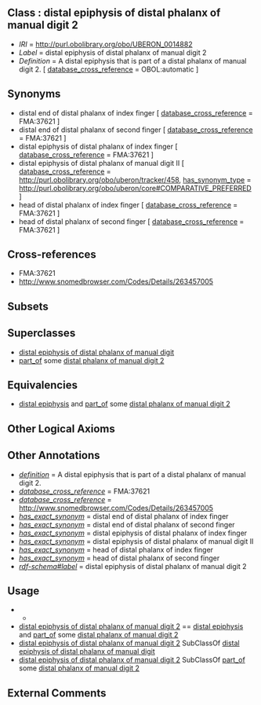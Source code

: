 
## Class : distal epiphysis of distal phalanx of manual digit 2

 * *IRI* = http://purl.obolibrary.org/obo/UBERON_0014882
 * *Label* = distal epiphysis of distal phalanx of manual digit 2
 * *Definition* = A distal epiphysis that is part of a distal phalanx of manual digit 2. [ [database_cross_reference](../../ef/oboInOwl#hasDbXref.md) = OBOL:automatic ]

## Synonyms

 * distal end of distal phalanx of index finger [ [database_cross_reference](../../ef/oboInOwl#hasDbXref.md) = FMA:37621 ]
 * distal end of distal phalanx of second finger [ [database_cross_reference](../../ef/oboInOwl#hasDbXref.md) = FMA:37621 ]
 * distal epiphysis of distal phalanx of index finger [ [database_cross_reference](../../ef/oboInOwl#hasDbXref.md) = FMA:37621 ]
 * distal epiphysis of distal phalanx of manual digit II [ [database_cross_reference](../../ef/oboInOwl#hasDbXref.md) = http://purl.obolibrary.org/obo/uberon/tracker/458, [has_synonym_type](../../pe/oboInOwl#hasSynonymType.md) = http://purl.obolibrary.org/obo/uberon/core#COMPARATIVE_PREFERRED ]
 * head of distal phalanx of index finger [ [database_cross_reference](../../ef/oboInOwl#hasDbXref.md) = FMA:37621 ]
 * head of distal phalanx of second finger [ [database_cross_reference](../../ef/oboInOwl#hasDbXref.md) = FMA:37621 ]

## Cross-references

 * FMA:37621
 * http://www.snomedbrowser.com/Codes/Details/263457005

## Subsets


## Superclasses

 * [distal epiphysis of distal phalanx of manual digit](../../UBERON/86/UBERON_0014886.md)
 * [part_of](../../BFO/50/BFO_0000050.md) some [distal phalanx of manual digit 2](../../UBERON/11/UBERON_0004311.md)

## Equivalencies

 * [distal epiphysis](../../UBERON/79/UBERON_0004379.md) and [part_of](../../BFO/50/BFO_0000050.md) some [distal phalanx of manual digit 2](../../UBERON/11/UBERON_0004311.md)

## Other Logical Axioms


## Other Annotations

 * *[definition](../../IAO/15/IAO_0000115.md)* = A distal epiphysis that is part of a distal phalanx of manual digit 2.
 * *[database_cross_reference](../../ef/oboInOwl#hasDbXref.md)* = FMA:37621
 * *[database_cross_reference](../../ef/oboInOwl#hasDbXref.md)* = http://www.snomedbrowser.com/Codes/Details/263457005
 * *[has_exact_synonym](../../ym/oboInOwl#hasExactSynonym.md)* = distal end of distal phalanx of index finger
 * *[has_exact_synonym](../../ym/oboInOwl#hasExactSynonym.md)* = distal end of distal phalanx of second finger
 * *[has_exact_synonym](../../ym/oboInOwl#hasExactSynonym.md)* = distal epiphysis of distal phalanx of index finger
 * *[has_exact_synonym](../../ym/oboInOwl#hasExactSynonym.md)* = distal epiphysis of distal phalanx of manual digit II
 * *[has_exact_synonym](../../ym/oboInOwl#hasExactSynonym.md)* = head of distal phalanx of index finger
 * *[has_exact_synonym](../../ym/oboInOwl#hasExactSynonym.md)* = head of distal phalanx of second finger
 * *[rdf-schema#label](../../el/rdf-schema#label.md)* = distal epiphysis of distal phalanx of manual digit 2

## Usage

 * -
 * [distal epiphysis of distal phalanx of manual digit 2](../../UBERON/82/UBERON_0014882.md) == [distal epiphysis](../../UBERON/79/UBERON_0004379.md) and [part_of](../../BFO/50/BFO_0000050.md) some [distal phalanx of manual digit 2](../../UBERON/11/UBERON_0004311.md)
 * [distal epiphysis of distal phalanx of manual digit 2](../../UBERON/82/UBERON_0014882.md) SubClassOf [distal epiphysis of distal phalanx of manual digit](../../UBERON/86/UBERON_0014886.md)
 * [distal epiphysis of distal phalanx of manual digit 2](../../UBERON/82/UBERON_0014882.md) SubClassOf [part_of](../../BFO/50/BFO_0000050.md) some [distal phalanx of manual digit 2](../../UBERON/11/UBERON_0004311.md)

## External Comments

